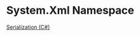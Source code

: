 # System.Xml Namespace

[Serialization (C#)](https://docs.microsoft.com/en-us/dotnet/csharp/programming-guide/concepts/serialization/)

